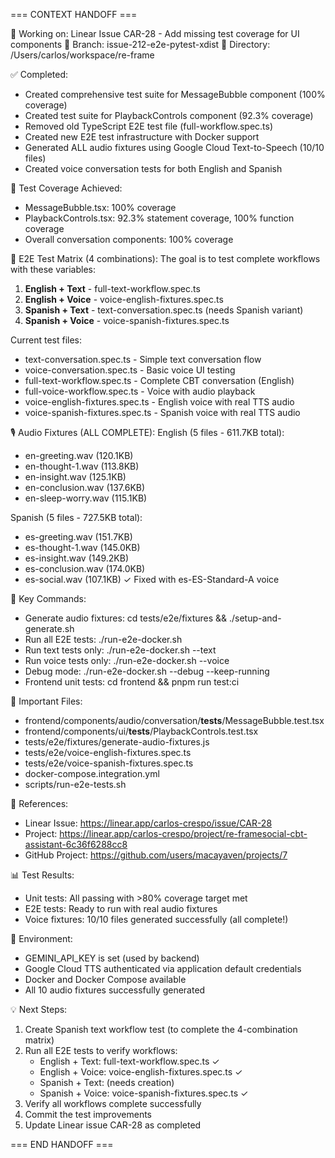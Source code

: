 === CONTEXT HANDOFF ===

📍 Working on: Linear Issue CAR-28 - Add missing test coverage for UI components
🌿 Branch: issue-212-e2e-pytest-xdist
📂 Directory: /Users/carlos/workspace/re-frame

✅ Completed:
- Created comprehensive test suite for MessageBubble component (100% coverage)
- Created test suite for PlaybackControls component (92.3% coverage)
- Removed old TypeScript E2E test file (full-workflow.spec.ts)
- Created new E2E test infrastructure with Docker support
- Generated ALL audio fixtures using Google Cloud Text-to-Speech (10/10 files)
- Created voice conversation tests for both English and Spanish

🚧 Test Coverage Achieved:
- MessageBubble.tsx: 100% coverage
- PlaybackControls.tsx: 92.3% statement coverage, 100% function coverage
- Overall conversation components: 100% coverage

📝 E2E Test Matrix (4 combinations):
The goal is to test complete workflows with these variables:
1. **English + Text** - full-text-workflow.spec.ts
2. **English + Voice** - voice-english-fixtures.spec.ts
3. **Spanish + Text** - text-conversation.spec.ts (needs Spanish variant)
4. **Spanish + Voice** - voice-spanish-fixtures.spec.ts

Current test files:
- text-conversation.spec.ts - Simple text conversation flow
- voice-conversation.spec.ts - Basic voice UI testing
- full-text-workflow.spec.ts - Complete CBT conversation (English)
- full-voice-workflow.spec.ts - Voice with audio playback
- voice-english-fixtures.spec.ts - English voice with real TTS audio
- voice-spanish-fixtures.spec.ts - Spanish voice with real TTS audio

🎙️ Audio Fixtures (ALL COMPLETE):
English (5 files - 611.7KB total):
- en-greeting.wav (120.1KB)
- en-thought-1.wav (113.8KB)
- en-insight.wav (125.1KB)
- en-conclusion.wav (137.6KB)
- en-sleep-worry.wav (115.1KB)

Spanish (5 files - 727.5KB total):
- es-greeting.wav (151.7KB)
- es-thought-1.wav (145.0KB)
- es-insight.wav (149.2KB)
- es-conclusion.wav (174.0KB)
- es-social.wav (107.1KB) ✓ Fixed with es-ES-Standard-A voice

🔧 Key Commands:
- Generate audio fixtures: cd tests/e2e/fixtures && ./setup-and-generate.sh
- Run all E2E tests: ./run-e2e-docker.sh
- Run text tests only: ./run-e2e-docker.sh --text
- Run voice tests only: ./run-e2e-docker.sh --voice
- Debug mode: ./run-e2e-docker.sh --debug --keep-running
- Frontend unit tests: cd frontend && pnpm run test:ci

📎 Important Files:
- frontend/components/audio/conversation/__tests__/MessageBubble.test.tsx
- frontend/components/ui/__tests__/PlaybackControls.test.tsx
- tests/e2e/fixtures/generate-audio-fixtures.js
- tests/e2e/voice-english-fixtures.spec.ts
- tests/e2e/voice-spanish-fixtures.spec.ts
- docker-compose.integration.yml
- scripts/run-e2e-tests.sh

🔗 References:
- Linear Issue: https://linear.app/carlos-crespo/issue/CAR-28
- Project: https://linear.app/carlos-crespo/project/re-framesocial-cbt-assistant-6c36f6288cc8
- GitHub Project: https://github.com/users/macayaven/projects/7

📊 Test Results:
- Unit tests: All passing with >80% coverage target met
- E2E tests: Ready to run with real audio fixtures
- Voice fixtures: 10/10 files generated successfully (all complete!)

🔑 Environment:
- GEMINI_API_KEY is set (used by backend)
- Google Cloud TTS authenticated via application default credentials
- Docker and Docker Compose available
- All 10 audio fixtures successfully generated

💡 Next Steps:
1. Create Spanish text workflow test (to complete the 4-combination matrix)
2. Run all E2E tests to verify workflows:
   - English + Text: full-text-workflow.spec.ts ✓
   - English + Voice: voice-english-fixtures.spec.ts ✓
   - Spanish + Text: (needs creation)
   - Spanish + Voice: voice-spanish-fixtures.spec.ts ✓
3. Verify all workflows complete successfully
4. Commit the test improvements
5. Update Linear issue CAR-28 as completed

=== END HANDOFF ===